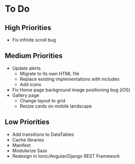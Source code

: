 # To Do

## High Priorities

- Fix infinite scroll bug

## Medium Priorities

- Update alerts
  - Migrate to its own HTML file
  - Replace existing implementations with includes
  - Add icons
- Fix Home page background image positioning bug (iOS)
- Gallery page
  - Change layout to grid
  - Resize cards on mobile landscape

## Low Priorities

- Add transitions to DataTables
- Cache libraries
- Manifest
- Modularize Sass
- Redesign in Ionic/Angular/Django REST Framework
